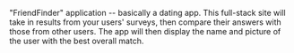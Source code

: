 "FriendFinder" application -- basically a dating app. This full-stack site will take in results from your users' surveys, then compare their answers with those from other users.
The app will then display the name and picture of the user with the best overall match. 
